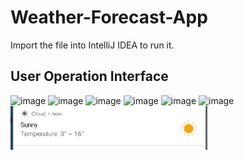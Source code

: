 # Weather-Forecast-App
Import the file into IntelliJ IDEA to run it.

## User Operation Interface
![image]([https://drive.google.com/uc?export=view&id=16EzOYJtt67_B4ApCNxXiTvopCuuFBMmQ](https://github.com/zchengchen/images/blob/main/Weather-Forecast-App/%E5%9B%BE%E7%89%871.png))
![image]([https://drive.google.com/uc?export=view&id=1xil4WpzlMTlMGytCu0TCbHaDJr4hGjB4](https://github.com/zchengchen/images/blob/main/Weather-Forecast-App/%E5%9B%BE%E7%89%872.png)​​​)
![image]([https://drive.google.com/uc?export=view&id=1WAnzriGAm24o5SkurXnoqb_R96XDSMS2](https://github.com/zchengchen/images/blob/main/Weather-Forecast-App/%E5%9B%BE%E7%89%873.png))
![image]([https://drive.google.com/uc?export=view&id=1XfpGh2d4yJ33qFKbRVfTFljOAhoSyHEt](https://github.com/zchengchen/images/blob/main/Weather-Forecast-App/%E5%9B%BE%E7%89%874.png))
![image]([https://drive.google.com/uc?export=view&id=14-myHuZPahqiQd47LX6_bgttx0dTImOY](https://github.com/zchengchen/images/blob/main/Weather-Forecast-App/%E5%9B%BE%E7%89%875.png)​​​)
![image]([https://drive.google.com/uc?export=view&id=1iHAhmQ_Y1McihZjvSJl3ba4M-E1VALmt​​​](https://github.com/zchengchen/images/blob/main/Weather-Forecast-App/%E5%9B%BE%E7%89%876.png)https://github.com/zchengchen/images/blob/main/Weather-Forecast-App/%E5%9B%BE%E7%89%876.png)
![image](https://github.com/zchengchen/images/blob/main/Weather-Forecast-App/%E5%9B%BE%E7%89%877.png)
